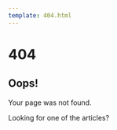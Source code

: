 ```yaml
---
template: 404.html
---
```


# 404
## Oops!
Your page was not found.

Looking for one of the articles?
